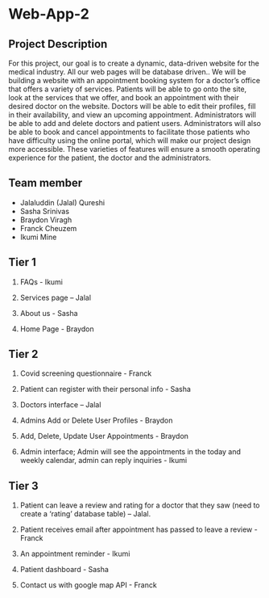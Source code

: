 # Web-App-2

## Project Description
For this project, our goal is to create a dynamic, data-driven website for the medical industry. All our web pages will be database driven.. We will be building a website with an appointment booking system for a doctor’s office that offers a variety of services. Patients will be able to go onto the site, look at the services that we offer, and book an appointment with their desired doctor on the website. Doctors will be able to edit their profiles, fill in their availability, and view an upcoming appointment. Administrators will be able to add and delete doctors and patient users. Administrators will also be able to book and cancel appointments to facilitate those patients who have difficulty using the online portal, which will make our project design more accessible. These varieties of features will ensure a smooth operating experience for the patient, the doctor and the administrators.

## Team member
- Jalaluddin (Jalal) Qureshi
- Sasha Srinivas
- Braydon Viragh
- Franck Cheuzem
- Ikumi Mine

## Tier 1

1) FAQs - Ikumi

2) Services page – Jalal

3) About us - Sasha 

4) Home Page - Braydon

## Tier 2

1) Covid screening questionnaire - Franck

2) Patient can register with their personal info - Sasha 

3) Doctors interface – Jalal

4)  Admins Add or Delete User Profiles - Braydon 

5)  Add, Delete, Update User Appointments - Braydon 

6) Admin interface; Admin will see the appointments in the today and weekly calendar, admin can reply inquiries - Ikumi

## Tier 3

1) Patient can leave a review and rating for a doctor that they saw (need to create a ‘rating’ database table) – Jalal.

2) Patient receives email after appointment has passed to leave a review - Franck

3) An appointment reminder - Ikumi

4) Patient dashboard - Sasha

5) Contact us with google map API - Franck
